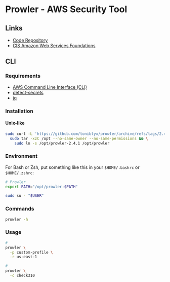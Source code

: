 # Prowler - AWS Security Tool

## Links

- [Code Repository](https://github.com/toniblyx/prowler)
- [CIS Amazon Web Services Foundations](https://d0.awsstatic.com/whitepapers/compliance/AWS_CIS_Foundations_Benchmark.pdf)

## CLI

### Requirements

- [AWS Command Line Interface (CLI)](/aws/aws-cli.md)
- [detect-secrets](/detect-secrets.md)
- [jq](/jq.md)

### Installation

#### Unix-like

```sh
sudo curl -L 'https://github.com/toniblyx/prowler/archive/refs/tags/2.4.1.tar.gz' | \
  sudo tar -xzC /opt --no-same-owner --no-same-permissions && \
    sudo ln -s /opt/prowler-2.4.1 /opt/prowler
```

### Environment

For Bash or Zsh, put something like this in your `$HOME/.bashrc` or `$HOME/.zshrc`:

```sh
# Prowler
export PATH="/opt/prowler:$PATH"
```

```sh
sudo su - "$USER"
```

### Commands

```sh
prowler -h
```

### Usage

```sh
#
prowler \
  -p custom-profile \
  -r us-east-1

#
prowler \
  -c check310
```

